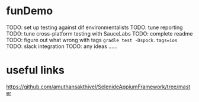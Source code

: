 # funDemo
TODO: set up testing against dif environmentalists
TODO: tune reporting
TODO: tune cross-platform testing with SauceLabs
TODO: complete readme
TODO: figure out what wrong with tags
`gradle test -Dspock.tags=ios`
TODO: slack integration
TODO: any ideas ......

# useful links
https://github.com/amuthansakthivel/SelenideAppiumFramework/tree/master